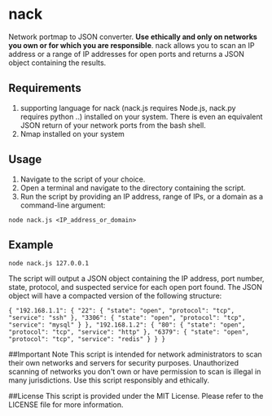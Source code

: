 # nack
Network portmap to JSON converter. **Use ethically and only on networks you own or for which you are responsible**. 
nack allows you to scan an IP address or a range of IP addresses for open ports and returns a JSON object containing the results.

## Requirements
1. supporting language for nack (nack.js requires Node.js, nack.py requires python ..) installed on your system. There is even an equivalent JSON return of your network ports from the bash shell.  
2. Nmap installed on your system

## Usage
1. Navigate to the script of your choice.
2. Open a terminal and navigate to the directory containing the script.
2. Run the script by providing an IP address, range of IPs, or a domain as a command-line argument:

`node nack.js <IP_address_or_domain>`

## Example
`node nack.js 127.0.0.1`

The script will output a JSON object containing the IP address, port number, state, protocol, and suspected service for each open port found. The JSON object will have a compacted version of the following structure:

`{
  "192.168.1.1": {
    "22": {
      "state": "open",
      "protocol": "tcp",
      "service": "ssh"
    },
    "3306": {
      "state": "open",
      "protocol": "tcp",
      "service": "mysql"
    }
  },
  "192.168.1.2": {
    "80": {
      "state": "open",
      "protocol": "tcp",
      "service": "http"
    },
    "6379": {
      "state": "open",
      "protocol": "tcp",
      "service": "redis"
    }
  }
}
`

##Important Note
This script is intended for network administrators to scan their own networks and servers for security purposes. Unauthorized scanning of networks you don't own or have permission to scan is illegal in many jurisdictions. Use this script responsibly and ethically.

##License
This script is provided under the MIT License. Please refer to the LICENSE file for more information.



